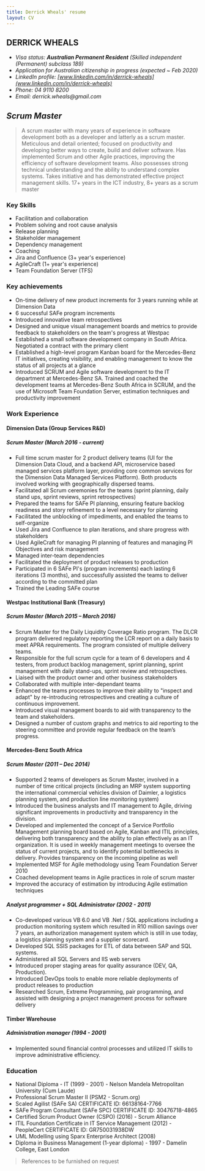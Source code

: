 ```yaml
---
title: Derrick Wheals' resume
layout: CV
---
```


## DERRICK WHEALS

 * _Visa status: **Australian Permanent Resident** (Skilled independent (Permanent) subclass 189)_ 
 * _Application for Australian citizenship in progress (expected ~ Feb 2020)_
 * _LinkedIn profile: [www.linkedin.com/in/derrick-wheals](www.linkedin.com/in/derrick-wheals)_
 * _Phone: 04 9110 8200_
 * _Email: derrick.wheals@gmail.com_

## _Scrum Master_

> A scrum master with many years of experience in software development both as a developer and latterly as a scrum master. Meticulous and detail oriented; focused on productivity and developing better ways to create, build and deliver software. Has implemented Scrum and other Agile practices, improving the efficiency of software development teams. Also possesses strong technical understanding and the ability to understand complex systems. Takes initiative and has demonstrated effective project management skills.
>  17+ years in the ICT industry,  8+ years as a scrum master

### Key Skills

- Facilitation and collaboration
- Problem solving and root cause analysis
- Release planning
- Stakeholder management
- Dependency management  
- Coaching
- Jira and Confluence (3+ year's experience)
- AgileCraft (1+ year's experience)
- Team Foundation Server (TFS)

### Key achievements

- On-time delivery of new product increments for 3 years running while at Dimension Data
- 6 successful SAFe program increments
- Introduced innovative team retrospectives
- Designed and unique visual management boards and metrics to provide feedback to stakeholders on the team's progress at Westpac
- Established a small software development company in South Africa. Negotiated a contract with the primary client
- Established a high-level program Kanban board for the Mercedes-Benz IT initiatives, creating visibility, and enabling  management to know the status of all projects at a glance
- Introduced SCRUM and Agile software development to the IT department at Mercedes-Benz SA. Trained and coached the development teams at Mercedes-Benz South Africa in SCRUM, and the use of Microsoft Team Foundation Server, estimation techniques and productivity improvement

### Work Experience

#### Dimension Data (Group Services R&D)

##### Scrum Master (March 2016 - current)

- Full time scrum master for 2 product delivery teams (UI for the Dimension Data Cloud, and a backend API, microservice based managed services platform layer, providing core common services for the Dimension Data Managed Services Platform). Both products involved working with geographically dispersed teams.
- Facilitated all Scrum ceremonies for the teams (sprint planning, daily stand ups, sprint reviews, sprint retrospectives)
- Prepared the teams for SAFe PI planning, ensuring feature backlog readiness and story refinement to a level necessary for planning 
- Facilitated the unblocking of impediments, and enabled the teams to self-organize
- Used Jira and Confluence to plan iterations, and share progress with stakeholders
- Used AgileCraft for managing PI planning of features and managing PI Objectives and risk management
- Managed inter-team dependencies
- Facilitated the deployment of product releases to production
- Participated in 6 SAFe PI's (program increments) each lasting 6 iterations (3 months), and successfully assisted the teams to deliver according to the committed plan
- Trained the Leading SAFe course 

#### Westpac Institutional Bank (Treasury)

##### Scrum Master (March 2015 – March 2016)

- Scrum Master for the Daily Liquidity Coverage Ratio program. The DLCR program delivered regulatory reporting the LCR report on a daily basis to meet APRA requirements. The program consisted of multiple delivery teams.
- Responsible for the full scrum cycle for a team of 6 developers and 4 testers, from product backlog management, sprint planning, sprint management with daily stand-ups, sprint review and retrospectives.
- Liaised with the product owner and other business stakeholders
- Collaborated with multiple inter-dependant teams
- Enhanced the teams processes to improve their ability to "inspect and adapt" by re-introducing retrospectives and creating a culture of continuous improvement.
- Introduced visual management boards to aid with transparency to the team and stakeholders.
- Designed a number of custom graphs and metrics to aid reporting to the steering committee and provide regular feedback on the team’s progress.

#### Mercedes-Benz South Africa

##### Scrum Master (2011 – Dec 2014)

- Supported 2 teams of developers as Scrum Master, involved in a number of time critical projects (including an MRP system supporting the international commercial vehicles division of Daimler, a logistics  planning system, and production line monitoring system)
- Introduced the business analysts and IT management to Agile, driving significant improvements in productivity and transparency in the division.
- Developed and implemented the concept of a Service Portfolio Management planning board based on Agile, Kanban and ITIL principles, delivering both transparency and the ability to plan effectively as an IT organization. It is used in weekly management meetings to oversee the status  of current projects, and to identify potential bottlenecks in delivery. Provides transparency on the incoming pipeline as well
- Implemented MSF for Agile methodology using Team Foundation Server 2010
- Coached development teams in Agile practices in role of scrum master
- Improved the accuracy of estimation by introducing Agile  estimation techniques

##### Analyst programmer + SQL Administrator (2002 - 2011)

- Co-developed various VB 6.0 and VB .Net / SQL applications including a production monitoring system  which resulted in R10 million savings over 7 years, an authorization management system which is still in use today,  a logistics planning system and a supplier scorecard.
- Developed SQL SSIS packages for ETL of data between SAP and SQL systems.
- Administered all SQL Servers and IIS web servers
- Introduced proper staging areas for quality assurance (DEV, QA, Production). 
- Introduced DevOps tools to enable more reliable deployments of product releases to production
- Researched Scrum, Extreme Programming, pair programming, and assisted with designing a project management process for software delivery

#### Timber Warehouse

##### Administration manager (1994 - 2001)

- Implemented sound financial control processes and utilized IT skills to improve administrative efficiency.

### Education

* National Diploma - IT (1999 - 2001) - Nelson Mandela Metropolitan University (Cum Laude)
* Professional Scrum Master II (PSM2 - Scrum.org)
* Scaled Agilist (SAFe SA) CERTIFICATE ID: 66138164-7766
* SAFe Program Consultant (SAFe SPC) CERTIFICATE ID: 30476718-4865
* Certified Scrum Product Owner (CSPO) (2016) - Scrum Alliance
* ITIL Foundation Certificate in IT Service Management  (2012) - PeopleCert CERTIFICATE ID: GR750031938DW 
* UML Modelling using Sparx Enterprise Architect (2008)
* Diploma in Business Management (1-year diploma) - 1997 - Damelin College, East London

> References to be furnished on request
